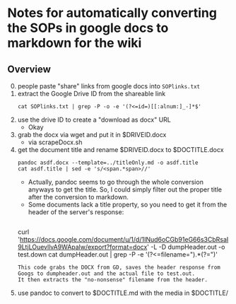 # Notes for automatically converting the SOPs in google docs to markdown for the wiki

## Overview
00. people paste "share" links from google docs into `SOPlinks.txt`
10. extract the Google Drive ID from the shareable link
	```
	cat SOPlinks.txt | grep -P -o -e '(?<=id=)[[:alnum:]_-]*$'
	```
20. use the drive ID to create a "download as docx" URL
	- Okay
30. grab the docx via wget and put it in $DRIVEID.docx
	- via scrapeDocx.sh
40. get the document title and rename $DRIVEID.docx to $DOCTITLE.docx
	```
	pandoc asdf.docx --template=../titleOnly.md -o asdf.title
	cat asdf.title | sed -e 's/<span.*span>//'
	```
	- Actually, pandoc seems to go through the whole conversion anyways to get the title.
	  So, I could simply filter out the proper title after the conversion to markdown.
	- Some documents lack a title property, so you need to get it from the header of the server's response:
	  ```
	 curl 'https://docs.google.com/document/u/1/d/1INud6oCGb91eG66s3CbRsaI9LtjLOuevllvA9WApalw/export?format=docx' -L -D dumpHeader.out -o test.down
	 cat dumpHeader.out | grep -P -e '(?<=filename=").*(?=")'
	 ```
	 This code grabs the DOCX from GD, saves the header response from Googs to dumpheader.out and the actual file to test.out.
	 It then extracts the "no-nonsense" filename from the header.
50. use pandoc to convert to $DOCTITLE.md with the media in $DOCTITLE/
